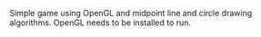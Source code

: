 Simple game using OpenGL and midpoint line and circle drawing algorithms. OpenGL needs to be installed to run.
